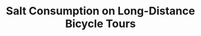 ---
layout: community
category: community
title: "Salt Consumption on Long-Distance Bicycle Tours"
description: "Salt… Lots of it when crossing desert areas. She puts it in her tea, mixing it her water. Let me reiterate… Lots of salt. Salt/electrolyte need may be different for you if you carry a cystic fibrosis gene as do 8% of the northern European population, causing you to lose electrolyte at twice the rate of a normal person. You are much more likely to survive cholera though."
isTopLevel: false
isSingleLevel: false
isArticle: false
datePublished: 2022-07-14 07:54:00 +0300
dateModified: 2022-07-14 07:54:00 +0300
published: false
---